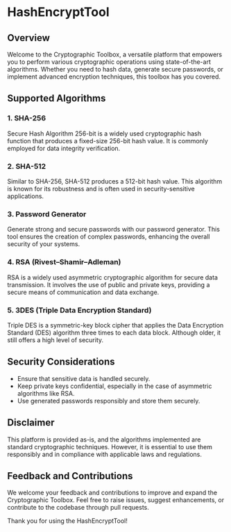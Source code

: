 # HashEncryptTool

## Overview

Welcome to the Cryptographic Toolbox, a versatile platform that empowers you to perform various cryptographic operations using state-of-the-art algorithms. Whether you need to hash data, generate secure passwords, or implement advanced encryption techniques, this toolbox has you covered.

## Supported Algorithms

### 1. SHA-256

Secure Hash Algorithm 256-bit is a widely used cryptographic hash function that produces a fixed-size 256-bit hash value. It is commonly employed for data integrity verification.

### 2. SHA-512

Similar to SHA-256, SHA-512 produces a 512-bit hash value. This algorithm is known for its robustness and is often used in security-sensitive applications.

### 3. Password Generator

Generate strong and secure passwords with our password generator. This tool ensures the creation of complex passwords, enhancing the overall security of your systems.

### 4. RSA (Rivest–Shamir–Adleman)

RSA is a widely used asymmetric cryptographic algorithm for secure data transmission. It involves the use of public and private keys, providing a secure means of communication and data exchange.

### 5. 3DES (Triple Data Encryption Standard)

Triple DES is a symmetric-key block cipher that applies the Data Encryption Standard (DES) algorithm three times to each data block. Although older, it still offers a high level of security.

## Security Considerations

- Ensure that sensitive data is handled securely.
- Keep private keys confidential, especially in the case of asymmetric algorithms like RSA.
- Use generated passwords responsibly and store them securely.

## Disclaimer

This platform is provided as-is, and the algorithms implemented are standard cryptographic techniques. However, it is essential to use them responsibly and in compliance with applicable laws and regulations.

## Feedback and Contributions

We welcome your feedback and contributions to improve and expand the Cryptographic Toolbox. Feel free to raise issues, suggest enhancements, or contribute to the codebase through pull requests.

Thank you for using the HashEncryptTool!
